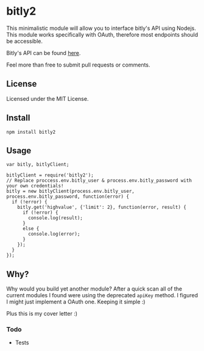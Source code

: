 # bitly2 #

This minimalistic module will allow you to interface bitly's API using Nodejs. This module works specifically
with OAuth, therefore most endpoints should be accessible.

Bitly's API can be found [here](http://dev.bitly.com/).

Feel more than free to submit pull requests or comments.

## License ##

Licensed under the MIT License.

## Install ##

```
npm install bitly2
```

## Usage ##

```
var bitly, bitlyClient;

bitlyClient = require('bitly2');
// Replace proccess.env.bitly_user & process.env.bitly_password with your own credentials!
bitly = new bitlyClient(process.env.bitly_user, process.env.bitly_password, function(error) {
  if (!error) {
    bitly.get('highvalue', {'limit': 2}, function(error, result) {
      if (!error) {
        console.log(result);
      }
      else {
        console.log(error);
      }
    });
  }
});
```

## Why?

Why would you build yet another module? After a quick scan all of the current modules I found were using the
deprecated ```apiKey``` method. I figured I might just implement a OAuth one. Keeping it simple :)

Plus this is my cover letter :)

### Todo
* Tests